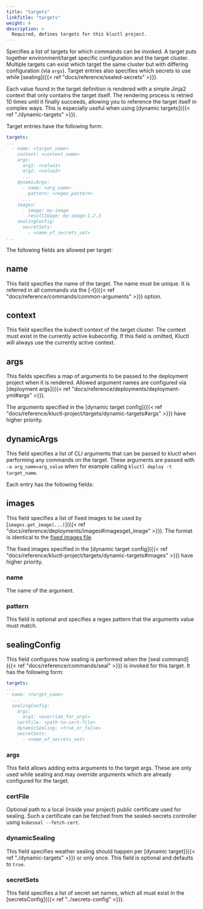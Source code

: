 ```yaml
---
title: "targets"
linkTitle: "targets"
weight: 4
description: >
  Required, defines targets for this kluctl project.
---
```


Specifies a list of targets for which commands can be invoked. A target puts together environment/target specific
configuration and the target cluster. Multiple targets can exist which target the same cluster but with differing
configuration (via `args`). Target entries also specifies which secrets to use while [sealing]({{< ref "docs/reference/sealed-secrets" >}}).

Each value found in the target definition is rendered with a simple Jinja2 context that only contains the target itself.
The rendering process is retried 10 times until it finally succeeds, allowing you to reference
the target itself in complex ways. This is especially useful when using [dynamic targets]({{< ref "./dynamic-targets" >}}).

Target entries have the following form:
```yaml
targets:
...
  - name: <target_name>
    context: <context_name>
    args:
      arg1: <value1>
      arg2: <value2>
      ...
    dynamicArgs:
      - name: <arg_name>
        pattern: <regex_pattern>
      ...
    images:
      - image: my-image
        resultImage: my-image:1.2.3
    sealingConfig:
      secretSets:
        - <name_of_secrets_set>
...
```

The following fields are allowed per target:

## name
This field specifies the name of the target. The name must be unique. It is referred in all commands via the
[-t]({{< ref "docs/reference/commands/common-arguments" >}}) option.

## context
This field specifies the kubectl context of the target cluster. The context must exist in the currently active kubeconfig.
If this field is omitted, Kluctl will always use the currently active context.

## args
This fields specifies a map of arguments to be passed to the deployment project when it is rendered. Allowed argument names
are configured via [deployment args]({{< ref "docs/reference/deployments/deployment-yml#args" >}}).

The arguments specified in the [dynamic target config]({{< ref "docs/reference/kluctl-project/targets/dynamic-targets#args" >}})
have higher priority.

## dynamicArgs
This field specifies a list of CLI arguments that can be passed to kluctl when performing any commands on the target. These
arguments are passed with `-a arg_name=arg_value` when for example calling `kluctl deploy -t target_name`.

Each entry has the following fields:

## images
This field specifies a list of fixed images to be used by [`images.get_image(...)`]({{< ref "docs/reference/deployments/images#imagesget_image" >}}).
The format is identical to the [fixed images file](https://kluctl.io/docs/reference/deployments/images/#fixed-images-via-a-yaml-file).

The fixed images specified in the [dynamic target config]({{< ref "docs/reference/kluctl-project/targets/dynamic-targets#images" >}})
have higher priority.

### name
The name of the argument.

### pattern
This field is optional and specifies a regex pattern that the arguments value must match.

## sealingConfig
This field configures how sealing is performed when the [seal command] ({{< ref "docs/reference/commands/seal" >}}) is invoked for this target.
It has the following form:

```yaml
targets:
...
- name: <target_name>
  ...
  sealingConfig:
    args:
      arg1: <override_for_arg1>
    certFile: <path-to-cert-file>
    dynamicSealing: <true_or_false>
    secretSets:
      - <name_of_secrets_set>
```

### args
This field allows adding extra arguments to the target args. These are only used while sealing and may override
arguments which are already configured for the target.

### certFile
Optional path to a local (inside your project) public certificate used for sealing. Such a certificate can be fetched
from the sealed-secrets controller using `kubeseal --fetch-cert`.

### dynamicSealing
This field specifies weather sealing should happen per [dynamic target]({{< ref "./dynamic-targets" >}}) or only once. This
field is optional and defaults to `true`.

### secretSets
This field specifies a list of secret set names, which all must exist in the [secretsConfig]({{< ref "../secrets-config" >}}).
